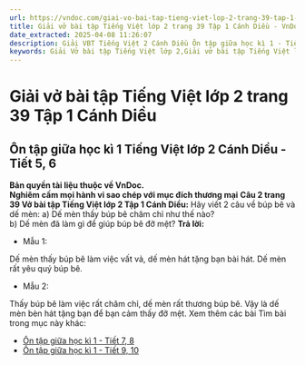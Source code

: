 ```yaml
---
url: https://vndoc.com/giai-vo-bai-tap-tieng-viet-lop-2-trang-39-tap-1-canh-dieu-321274
title: Giải vở bài tập Tiếng Việt lớp 2 trang 39 Tập 1 Cánh Diều - VnDoc.com
date_extracted: 2025-04-08 11:26:07
description: Giải VBT Tiếng Việt 2 Cánh Diều Ôn tập giữa học kì 1 - Tiết 5, 6 trang 39 được biên soạn nhằm giúp các em HS học tập tốt môn Tiếng Việt lớp 2 Cánh Diều. Mời các bạn tham khảo.
keywords: Giải Vở bài tập Tiếng Việt lớp 2,Giải vở bài tập Tiếng Việt lớp 2 trang 39 Tập 1 Cánh Diều,Giải Ôn tập giữa học kì 1 Tiếng Việt lớp 2 Cánh Diều Vở bài tập,Ôn tập giữa học kì 1 lớp 2 Vở bài tập,Giải VBT Tiếng Việt lớp 2 Tập 1 trang 39 Cánh Diều,Giải Ôn tập giữa kì 1 Tiếng Việt lớp 2 Cánh Diều,Giải vbt Tiếng Việt lớp 2
---
```


# Giải vở bài tập Tiếng Việt lớp 2 trang 39 Tập 1 Cánh Diều
## **Ôn tập giữa học kì 1 Tiếng Việt lớp 2 Cánh Diều - Tiết 5, 6**
**Bản quyền tài liệu thuộc về VnDoc.**  
**Nghiêm cấm mọi hành vi sao chép với mục đích thương mại**
**Câu 2 trang 39 Vở bài tập Tiếng Việt lớp 2 Tập 1 Cánh Diều:** Hãy viết 2 câu về búp bê và dế mèn:
a\) Dế mèn thấy búp bê chăm chỉ như thế nào?  
b\) Dế mèn đã làm gì để giúp búp bê đỡ mệt?
**Trả lời:**
  * Mẫu 1:

Dế mèn thấy búp bê làm việc vất vả, dế mèn hát tặng bạn bài hát. Dế mèn rất yêu quý búp bê.
  * Mẫu 2:

Thấy búp bê làm việc rất chăm chỉ, dế mèn rất thương búp bê. Vậy là dế mèn bèn hát tặng bạn để bạn cảm thấy đỡ mệt.
Xem thêm các bài Tìm bài trong mục này khác:
  * [Ôn tập giữa học kì 1 - Tiết 7, 8](</giai-vo-bai-tap-tieng-viet-lop-2-trang-39-40-tap-1-canh-dieu-321276>)
  * [Ôn tập giữa học kì 1 - Tiết 9, 10](</giai-vo-bai-tap-tieng-viet-lop-2-trang-40-41-tap-1-canh-dieu-321278>)

